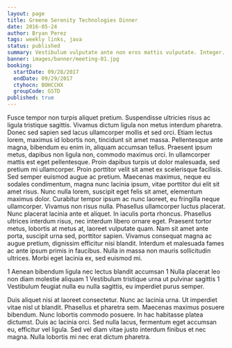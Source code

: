 ```yaml
---
layout: page
title: Greene Serenity Technologies Dinner
date: 2016-05-24
author: Bryan Perez
tags: weekly links, java
status: published
summary: Vestibulum vulputate ante non eros mattis vulputate. Integer.
banner: images/banner/meeting-01.jpg
booking:
  startDate: 09/28/2017
  endDate: 09/29/2017
  ctyhocn: BOHCCHX
  groupCode: GSTD
published: true
---
```

Fusce tempor non turpis aliquet pretium. Suspendisse ultricies risus ac ligula tristique sagittis. Vivamus dictum ligula non metus interdum pharetra. Donec sed sapien sed lacus ullamcorper mollis et sed orci. Etiam lectus lorem, maximus id lobortis non, tincidunt sit amet massa. Pellentesque ante magna, bibendum eu enim in, aliquam accumsan tellus. Praesent ipsum metus, dapibus non ligula non, commodo maximus orci. In ullamcorper mattis est eget pellentesque. Proin dapibus turpis ut dolor malesuada, sed pretium mi ullamcorper. Proin porttitor velit sit amet ex scelerisque facilisis. Sed semper euismod augue ac pretium.
Maecenas maximus, neque eu sodales condimentum, magna nunc lacinia ipsum, vitae porttitor dui elit sit amet risus. Nunc nulla lorem, suscipit eget felis sit amet, elementum maximus dolor. Curabitur tempor ipsum ac nunc laoreet, eu fringilla neque ullamcorper. Vivamus non risus nulla. Phasellus ullamcorper luctus placerat. Nunc placerat lacinia ante et aliquet. In iaculis porta rhoncus. Phasellus ultrices interdum risus, nec interdum libero ornare eget. Praesent tortor metus, lobortis at metus at, laoreet vulputate quam. Nam sit amet ante porta, suscipit urna sed, porttitor sapien. Vivamus consequat magna ac augue pretium, dignissim efficitur nisi blandit. Interdum et malesuada fames ac ante ipsum primis in faucibus. Nulla in massa non mauris sollicitudin ultrices. Morbi eget lacinia ex, sed euismod mi.

1 Aenean bibendum ligula nec lectus blandit accumsan
1 Nulla placerat leo non diam molestie aliquam
1 Vestibulum tristique urna ut pulvinar sagittis
1 Vestibulum feugiat nulla eu nulla sagittis, eu imperdiet purus semper.

Duis aliquet nisi at laoreet consectetur. Nunc ac lacinia urna. Ut imperdiet vitae nisl ut blandit. Phasellus et pharetra sem. Maecenas maximus posuere bibendum. Nunc lobortis commodo posuere. In hac habitasse platea dictumst. Duis ac lacinia orci. Sed nulla lacus, fermentum eget accumsan eu, efficitur vel ligula. Sed vel diam vitae justo interdum finibus et nec magna. Nulla lobortis mi nec erat dictum pharetra.
